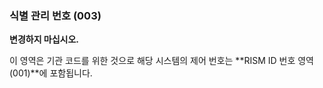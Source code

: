 ### 식별 관리 번호 (003)
**변경하지 마십시오.**

이 영역은 기관 코드를 위한 것으로 해당 시스템의 제어 번호는 **RISM ID 번호 영역(001)**에 포함됩니다.
